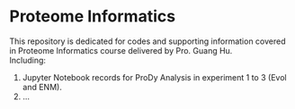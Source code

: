 # Proteome Informatics
This repository is dedicated for codes and supporting information covered in Proteome Informatics course delivered by Pro. Guang Hu.  
Including:  
  1. Jupyter Notebook records for ProDy Analysis in experiment 1 to 3 (Evol and ENM).  
  2. ...
